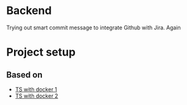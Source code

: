 # Backend

Trying out smart commit message to integrate Github with Jira. Again
# Project setup
## Based on
- [TS with docker 1](https://www.hebergb.com/docker-node-typescript)
- [TS with docker 2](https://github.com/microsoft/vscode-recipes/blob/master/Docker-TypeScript/package.json)